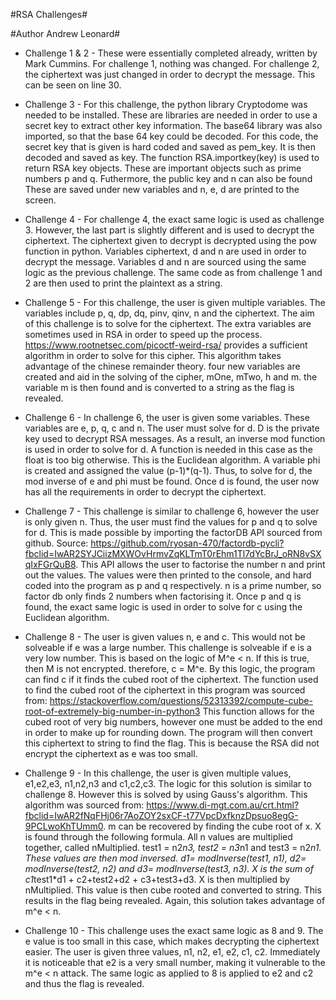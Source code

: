 #RSA Challenges#

#Author Andrew Leonard#

- Challenge 1 & 2 -
These were essentially completed already, written by Mark Cummins. For challenge 1, nothing was changed. For challenge 2, the ciphertext was just changed in order to decrypt the message. This can be seen on line 30. 

- Challenge 3 -
For this challenge, the python library Cryptodome was needed to be installed. These are libraries are needed in order to use a secret key to extract other key information. The base64 library was also imported, so that the base 64 key could be decoded.
For this code, the secret key that is given is hard coded and saved as pem_key. It is then decoded and saved as key. The function RSA.importkey(key) is used to return RSA key objects. These are important objects such as prime numbers p and q. Futhermore, the public key and n can also be found
These are saved under new variables and n, e, d are printed to the screen. 

- Challenge 4 -
For challenge 4, the exact same logic is used as challenge 3. However, the last part is slightly different and is used to decrypt the ciphertext. The ciphertext given to decrypt is decrypted using the pow function in python. Variables ciphertext, d and n are used in order to decrypt the message. Variables d and n are sourced using the same logic as the previous challenge.  The same code as from challenge 1 and 2 are then used to print the plaintext as a string. 

- Challenge 5 - 
For this challenge, the user is given multiple variables. The variables include p, q, dp, dq, pinv, qinv, n and the ciphertext. The aim of this challenge is to solve for the ciphertext. The extra variables are sometimes used in RSA in order to speed up the process. https://www.rootnetsec.com/picoctf-weird-rsa/ provides a sufficient algorithm in order to solve for this cipher. This algorithm takes advantage of the chinese remainder theory. four new variables are created and aid in the solving of the cipher, mOne, mTwo, h and m. the variable m is then found and is converted to a string as the flag is revealed. 

- Challenge 6 - 
In challenge 6, the user is given some variables. These variables are e, p, q, c and n. The user must solve for d. D is the private key used to decrypt RSA messages. As a result, an inverse mod function is used in order to solve for d. A function is needed in this case as the float is too big otherwise. This is the Euclidean algorithm. A variable phi is created and assigned the value (p-1)*(q-1). Thus, to solve for d, the mod inverse of e and phi must be found. Once d is found, the user now has all the requirements in order to decrypt the ciphertext.

- Challenge 7 -
This challenge is similar to challenge 6, however the user is only given n. Thus, the user must find the values for p and q to solve for d. This is made possible by importing the factorDB API sourced from github. Source: https://github.com/ryosan-470/factordb-pycli?fbclid=IwAR2SYJCiizMXWOvHrmvZqKLTmT0rEhm1Tl7dYcBrJ_oRN8vSXqIxFGrQuB8. This API allows the user to factorise the number n and print out the values. The values were then printed to the console, and hard coded into the program as p and q respectively. n is a prime number, so factor db only finds 2 numbers when factorising it. 
Once p and q is found, the exact same logic is used in order to solve for c using the Euclidean algorithm.

- Challenge 8 -
The user is given values n, e and c. This would not be solveable if e was a large number. This challenge is solveable if e is a very low number. This is based on the logic of M^e < n. If this is true, then M is not encrypted. therefore, c = M^e. By this logic, the program can find c if it finds the cubed root of the ciphertext. The function used to find the cubed root of the ciphertext in this program was sourced from: https://stackoverflow.com/questions/52313392/compute-cube-root-of-extremely-big-number-in-python3
This function allows for the cubed root of very big numbers, however one must be added to the end in order to make up for rounding down. The program will then convert this ciphertext to string to find the flag. This is because the RSA did not encrypt the ciphertext as e was too small.

- Challenge 9 -
In this challenge, the user is given multiple values, e1,e2,e3, n1,n2,n3 and c1,c2,c3. The logic for this solution is similar to challenge 8. However this is solved by using Gauss's algorithm. This algorithm was sourced from: https://www.di-mgt.com.au/crt.html?fbclid=IwAR2fNqFHj06r7AoZOY2sxCF-t77VpcDxfknzDpsuo8egG-9PCLwoKhTUmm0. m can be recovered by finding the cube root of x. X is found through the following formula. All n values are multiplied together, called nMultiplied. test1 = n2*n3, test2 = n3*n1 and test3 = n2*n1. These values are then mod inversed. d1= modInverse(test1, n1),  d2= modInverse(test2, n2) and d3= modInverse(test3, n3). X is the sum of c1*test1*d1 + c2+test2+d2 + c3+test3+d3. X is then multiplied by nMultiplied. This value is then cube rooted and converted to string. This results in the flag being revealed. Again, this solution takes advantage of m^e < n. 

- Challenge 10 -
This challenge uses the exact same logic as 8 and 9. The e value is too small in this case, which makes decrypting the ciphertext easier. The user is given three values, n1, n2, e1, e2, c1, c2. Immediately it is noticeable that e2 is a very small number, making it vulnerable to the m^e < n attack. The same logic as applied to 8 is applied to e2 and c2 and thus the flag is revealed.  
